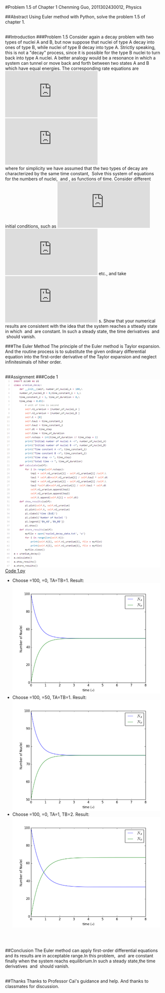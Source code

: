 #Problem 1.5 of Chapter 1
Chenming Guo, 2011302430012, Physics

##Abstract
  Using Euler method with Python, solve the problem 1.5 of chapter 1.
<br/><br/>

##Introduction
###Problem 1.5
  Consider again a decay problem with two types of nuclei A and B, but now suppose that nuclei of type A decay into ones of type B, while nuclei of type B decay into type A. Strictly speaking, this is not a "decay" process, since it is possible for the type B nuclei to turn back into type A nuclei. A better analogy would be a resonance in which a system can tunnel or move back and forth between two states A and B which have equal energies. The corresponding rate equations are<br/>
![公式1](http://latex.codecogs.com/gif.latex?%5Cfrac%7BdN_A%7D%7Bdt%7D%20%3D%20%5Cfrac%7BN_B%7D%7B%5Ctau%7D%20-%20%5Cfrac%7BN_A%7D%7B%5Ctau%7D%2C) ![公式2](http://latex.codecogs.com/gif.latex?%5Cfrac%7BdN_B%7D%7Bdt%7D%20%3D%20%5Cfrac%7BN_A%7D%7B%5Ctau%7D%20-%20%5Cfrac%7BN_B%7D%7B%5Ctau%7D%2C)<br/>
where for simplicity we have assumed that the two types of decay are characterized by the same time constant, <img src="http://latex.codecogs.com/gif.latex?\tau." alt="" title="" /> Solve this system of equations for the numbers of nuclei, <img src="http://latex.codecogs.com/gif.latex?N_A" alt="" title="" /> and <img src="http://latex.codecogs.com/gif.latex?N_B" alt="" title="" />, as functions of time. Consider different initial conditions, such as ![公式4](http://latex.codecogs.com/gif.latex?N_A%20%3D%20100%2C) ![公式5](http://latex.codecogs.com/gif.latex?N_B%20%3D%200%2C) etc., and take ![公式6](http://latex.codecogs.com/gif.latex?%5Ctau%20%3D%201) s. Show that your numerical results are consistent with the idea that the system reaches a stteady state in which <img src="http://latex.codecogs.com/gif.latex?N_A" alt="" title="" /> and <img src="http://latex.codecogs.com/gif.latex?N_B" alt="" title="" /> are constant. In such a steady state, the time derivatives <img src="http://latex.codecogs.com/gif.latex?dN_A/dt" alt="" title="" /> and <img src="http://latex.codecogs.com/gif.latex?dN_B/dt" alt="" title="" /> should vanish.<br/>

###The Euler Method
The principle of the Euler method is Taylor expansion. And the routine process is to substitute the given ordinary differential equation into the first-order derivative of the Taylor expansion and neglect infinitesimals of hiher order.
<br/><br/>

##Assignment
###Code 1
![Code 1](https://github.com/gcmcpwork/compuational_physics_N2011302430012/blob/master/Exercise_04/Code%201.png)<br/>
[Code 1.py](https://github.com/gcmcpwork/compuational_physics_N2011302430012/blob/master/Exercise_04/Code%201.py)<br/>
* Choose <img src="http://latex.codecogs.com/gif.latex?N_A" alt="" title="" />=100, <img src="http://latex.codecogs.com/gif.latex?N_B" alt="" title="" />=0, TA=TB=1. Result:
![Code 1 Result 1](https://github.com/gcmcpwork/compuational_physics_N2011302430012/blob/master/Exercise_04/Code%201%20Result%201.png)<br/>
* Choose <img src="http://latex.codecogs.com/gif.latex?N_A" alt="" title="" />=100, <img src="http://latex.codecogs.com/gif.latex?N_B" alt="" title="" />=50, TA=TB=1. Result:
![Code 1 Result 2](https://github.com/gcmcpwork/compuational_physics_N2011302430012/blob/master/Exercise_04/Code%201%20Result%202.png)<br/>
* Choose <img src="http://latex.codecogs.com/gif.latex?N_A" alt="" title="" />=100, <img src="http://latex.codecogs.com/gif.latex?N_B" alt="" title="" />=0, TA=1, TB=2. Result:
![Code 1 Result 3](https://github.com/gcmcpwork/compuational_physics_N2011302430012/blob/master/Exercise_04/Code%201%20Result%203.png)<br/>

























<br/><br/>

##Conclusion
The Euler method can apply first-order differential equations and its results are in acceptable range.In this problem, <img src="http://latex.codecogs.com/gif.latex?N_A" alt="" title="" /> and <img src="http://latex.codecogs.com/gif.latex?N_B" alt="" title="" /> are constant finally when the system reachs equilibrium.In such a steady state,the time derivatives <img src="http://latex.codecogs.com/gif.latex?dN_A/dt" alt="" title="" /> and <img src="http://latex.codecogs.com/gif.latex?dN_B/dt" alt="" title="" /> should vanish.
<br/><br/>

##Thanks
Thanks to Professor Cai's guidance and help. And thanks to classmates for discussion.
